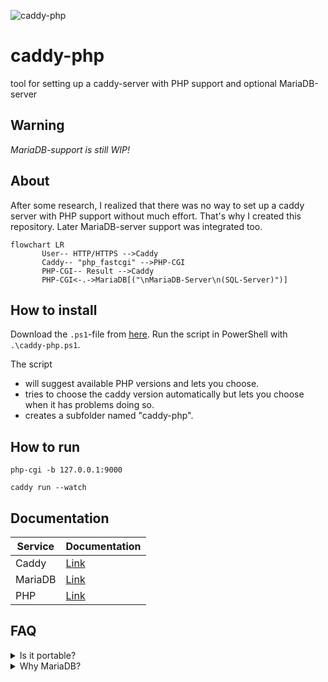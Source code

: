 ![caddy-php](https://socialify.git.ci/Hope-IT-Works/caddy-php/image?description=1&descriptionEditable=tool%20for%20setting%20up%20a%20caddy-server%20with%20PHP%20support%20and%20optional%20MariaDB-server&font=Raleway&owner=1&pattern=Charlie%20Brown&theme=Light)

# caddy-php

tool for setting up a caddy-server with PHP support and optional MariaDB-server

## Warning

*MariaDB-support is still WIP!*

## About

After some research, I realized that there was no way to set up a caddy server with PHP support without much effort. That's why I created this repository. Later MariaDB-server support was integrated too.

```mermaid
flowchart LR
       User-- HTTP/HTTPS -->Caddy
       Caddy-- "php_fastcgi" -->PHP-CGI
       PHP-CGI-- Result -->Caddy
       PHP-CGI<-.->MariaDB[("\nMariaDB-Server\n(SQL-Server)")]
```

## How to install

Download the `.ps1`-file from [here](./src/). Run the script in PowerShell with `.\caddy-php.ps1`.

The script

- will suggest available PHP versions and lets you choose.
- tries to choose the caddy version automatically but lets you choose when it has problems doing so.
- creates a subfolder named "caddy-php".

## How to run

```
php-cgi -b 127.0.0.1:9000
```

```
caddy run --watch
```

## Documentation

| Service | Documentation |
| --- | --- |
| Caddy | [Link](https://caddyserver.com/docs/command-line) |
| MariaDB | [Link](https://mariadb.com/kb/en/documentation/) |
| PHP | [Link](https://www.php.net/manual/en/features.commandline.options.php) |

## FAQ

<details><summary>Is it portable?</summary>
<p>
       The services used by this project are configured to work portable. Move your installation where you want.
</p>
</details>

<!--
<details><summary></summary>
<p>
       
</p>
</details>
-->

<details><summary>Why MariaDB?</summary>
<p>
       MariaDB is a open-source fork of MySQL. MariaDB provides better performance and more features than MySQL.<br>
       <a href="https://www.guru99.com/mariadb-vs-mysql.html">More Information on this topic</a>
</p>
</details>
